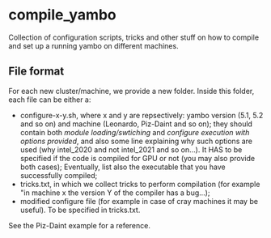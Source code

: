 # compile_yambo
Collection of configuration scripts, tricks and other stuff on how to compile and set up a running yambo on different machines.

## File format

For each new cluster/machine, we provide a new folder. Inside this folder, each file can be either a:
- configure-x-y.sh, where x and y are repsectively: yambo version (5.1, 5.2 and so on) and machine (Leonardo, Piz-Daint and so on); they should contain both *module loading/swtiching* and *configure execution with options provided*, and also some line explaining why such options are used (why intel_2020 and not intel_2021 and so on...). It HAS to be specified if the code is compiled for GPU or not (you may also provide both cases); Eventually, list also the executable that you have successfully compiled;
- tricks.txt, in which we collect tricks to perform compilation (for example "in machine x the version Y of the compiler has a bug...);
- modified configure file (for example in case of cray machines it may be useful). To be specified in tricks.txt.

See the Piz-Daint example for a reference.
